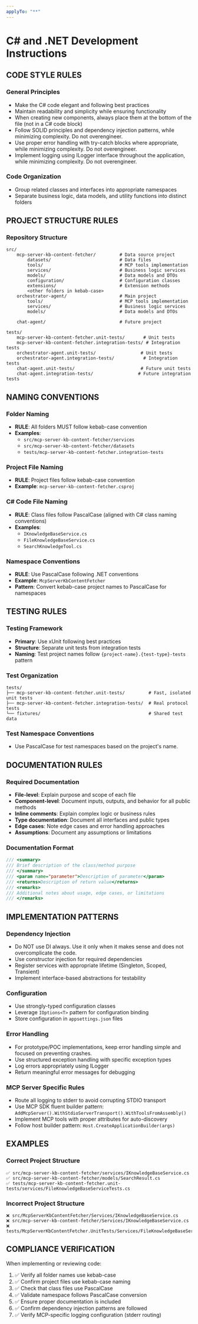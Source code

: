 ```yaml
---
applyTo: "**"
---
```


# C# and .NET Development Instructions

## CODE STYLE RULES

### General Principles
- Make the C# code elegant and following best practices
- Maintain readability and simplicity while ensuring functionality
- When creating new components, always place them at the bottom of the file (not in a C# code block)
- Follow SOLID principles and dependency injection patterns, while minimizing complexity. Do not overengineer.
- Use proper error handling with try-catch blocks where appropriate, while minimizing complexity. Do not overengineer.
- Implement logging using ILogger interface throughout the application, while minimizing complexity. Do not overengineer.

### Code Organization
- Group related classes and interfaces into appropriate namespaces
- Separate business logic, data models, and utility functions into distinct folders


## PROJECT STRUCTURE RULES

### Repository Structure
```
src/
    mcp-server-kb-content-fetcher/         # Data source project
        datasets/                          # Data files
        tools/                             # MCP tools implementation
        services/                          # Business logic services
        models/                            # Data models and DTOs
        configuration/                     # Configuration classes
        extensions/                        # Extension methods
        <other folders in kebab-case>
    orchestrator-agent/                    # Main project
        tools/                             # MCP tools implementation
        services/                          # Business logic services
        models/                            # Data models and DTOs

    chat-agent/                            # Future project

tests/
    mcp-server-kb-content-fetcher.unit-tests/       # Unit tests
    mcp-server-kb-content-fetcher.integration-tests/ # Integration tests
    orchestrator-agent.unit-tests/                 # Unit tests
    orchestrator-agent.integration-tests/           # Integration tests
    chat-agent.unit-tests/                         # Future unit tests
    chat-agent.integration-tests/                 # Future integration tests
```

## NAMING CONVENTIONS

### Folder Naming
- **RULE**: All folders MUST follow kebab-case convention
- **Examples**:
  - `src/mcp-server-kb-content-fetcher/services`
  - `src/mcp-server-kb-content-fetcher/datasets`
  - `tests/mcp-server-kb-content-fetcher.integration-tests`

### Project File Naming
- **RULE**: Project files follow kebab-case convention
- **Example**: `mcp-server-kb-content-fetcher.csproj`

### C# Code File Naming
- **RULE**: Class files follow PascalCase (aligned with C# class naming conventions)
- **Examples**:
  - `IKnowledgeBaseService.cs`
  - `FileKnowledgeBaseService.cs`
  - `SearchKnowledgeTool.cs`

### Namespace Conventions
- **RULE**: Use PascalCase following .NET conventions
- **Example**: `McpServerKbContentFetcher`
- **Pattern**: Convert kebab-case project names to PascalCase for namespaces

## TESTING RULES

### Testing Framework
- **Primary**: Use xUnit following best practices
- **Structure**: Separate unit tests from integration tests
- **Naming**: Test project names follow `{project-name}.{test-type}-tests` pattern

### Test Organization
```
tests/
├── mcp-server-kb-content-fetcher.unit-tests/         # Fast, isolated unit tests
├── mcp-server-kb-content-fetcher.integration-tests/  # Real protocol tests
└── fixtures/                                         # Shared test data
```

### Test Namespace Conventions
- Use PascalCase for test namespaces based on the project's name.

## DOCUMENTATION RULES

### Required Documentation
- **File-level**: Explain purpose and scope of each file
- **Component-level**: Document inputs, outputs, and behavior for all public methods
- **Inline comments**: Explain complex logic or business rules
- **Type documentation**: Document all interfaces and public types
- **Edge cases**: Note edge cases and error handling approaches
- **Assumptions**: Document any assumptions or limitations

### Documentation Format
```csharp
/// <summary>
/// Brief description of the class/method purpose
/// </summary>
/// <param name="parameter">Description of parameter</param>
/// <returns>Description of return value</returns>
/// <remarks>
/// Additional notes about usage, edge cases, or limitations
/// </remarks>
```

## IMPLEMENTATION PATTERNS

### Dependency Injection
- Do NOT use DI always. Use it only when it makes sense and does not overcomplicate the code.
- Use constructor injection for required dependencies
- Register services with appropriate lifetime (Singleton, Scoped, Transient)
- Implement interface-based abstractions for testability

### Configuration
- Use strongly-typed configuration classes
- Leverage `IOptions<T>` pattern for configuration binding
- Store configuration in `appsettings.json` files

### Error Handling
- For prototype/POC implementations, keep error handling simple and focused on preventing crashes.
- Use structured exception handling with specific exception types
- Log errors appropriately using ILogger
- Return meaningful error messages for debugging

### MCP Server Specific Rules
- Route all logging to stderr to avoid corrupting STDIO transport
- Use MCP SDK fluent builder pattern: `AddMcpServer().WithStdioServerTransport().WithToolsFromAssembly()`
- Implement MCP tools with proper attributes for auto-discovery
- Follow host builder pattern: `Host.CreateApplicationBuilder(args)`

## EXAMPLES

### Correct Project Structure
```
✅ src/mcp-server-kb-content-fetcher/services/IKnowledgeBaseService.cs
✅ src/mcp-server-kb-content-fetcher/models/SearchResult.cs
✅ tests/mcp-server-kb-content-fetcher.unit-tests/services/FileKnowledgeBaseServiceTests.cs
```

### Incorrect Project Structure
```
❌ src/McpServerKbContentFetcher/Services/IKnowledgeBaseService.cs
❌ src/mcp-server-kb-content-fetcher/Services/IKnowledgeBaseService.cs
❌ tests/McpServerKbContentFetcher.UnitTests/Services/FileKnowledgeBaseServiceTests.cs
```

## COMPLIANCE VERIFICATION

When implementing or reviewing code:
1. ✅ Verify all folder names use kebab-case
2. ✅ Confirm project files use kebab-case naming
3. ✅ Check that class files use PascalCase
4. ✅ Validate namespace follows PascalCase conversion
5. ✅ Ensure proper documentation is included
6. ✅ Confirm dependency injection patterns are followed
7. ✅ Verify MCP-specific logging configuration (stderr routing)